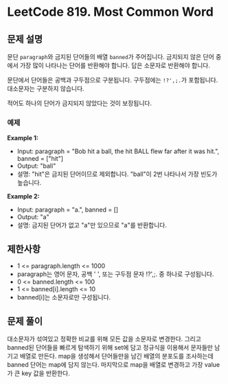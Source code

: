 # LeetCode 819. Most Common Word

## 문제 설명

문단 `paragraph`와 금지된 단어들의 배열 `banned`가 주어집니다. 금지되지 않은 단어 중에서 가장 많이 나타나는 단어를 반환해야 합니다. 답은 소문자로 반환해야 합니다.

문단에서 단어들은 공백과 구두점으로 구분됩니다. 구두점에는 `!?',;.`가 포함됩니다. 대소문자는 구분하지 않습니다.

적어도 하나의 단어가 금지되지 않았다는 것이 보장됩니다.

### 예제

**Example 1:**

- Input: paragraph = "Bob hit a ball, the hit BALL flew far after it was hit.", banned = ["hit"]
- Output: "ball"
- 설명: "hit"은 금지된 단어이므로 제외합니다. "ball"이 2번 나타나서 가장 빈도가 높습니다.

**Example 2:**

- Input: paragraph = "a.", banned = []
- Output: "a"
- 설명: 금지된 단어가 없고 "a"만 있으므로 "a"를 반환합니다.

## 제한사항

- 1 <= paragraph.length <= 1000
- paragraph는 영어 문자, 공백 ' ', 또는 구두점 문자 !?',;. 중 하나로 구성됩니다.
- 0 <= banned.length <= 100
- 1 <= banned[i].length <= 10
- banned[i]는 소문자로만 구성됩니다.

## 문제 풀이

대소문자가 섞여있고 정확한 비교를 위해 모든 값을 소문자로 변경한다.
그리고 banned된 단어들을 빠르게 탐색하기 위해 set에 담고 정규식을 이용해서 문자들만 남기고 배열로 만든다. map을 생성해서 단어들만을 남긴 배열의 분포도를 조사하는데 banned 단어는 map에 담지 않는다. 마지막으로 map을 배열로 변경하고 가장 value가 큰 key 값을 반환한다.
